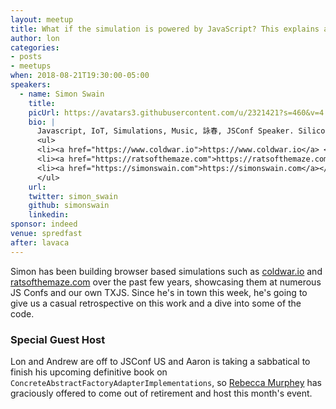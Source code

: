 ```yaml
---
layout: meetup
title: What if the simulation is powered by JavaScript? This explains a lot.
author: lon
categories:
- posts
- meetups
when: 2018-08-21T19:30:00-05:00
speakers:
  - name: Simon Swain
    title:
    picUrl: https://avatars3.githubusercontent.com/u/2321421?s=460&v=4
    bio: |
      Javascript, IoT, Simulations, Music, 詠春, JSConf Speaker. Silicon Labs Cloud Architect.
      <ul>
      <li><a href="https://www.coldwar.io">https://www.coldwar.io</a> </li>
      <li><a href="https://ratsofthemaze.com">https://ratsofthemaze.com</a> </li>
      <li><a href="https://simonswain.com">https://simonswain.com</a></li>
      </ul>
    url:
    twitter: simon_swain
    github: simonswain
    linkedin:
sponsor: indeed
venue: spredfast
after: lavaca
---
```


Simon has been building browser based simulations such as [coldwar.io](https://coldwar.io) and [ratsofthemaze.com](https://ratsofthemaze.com) over the past few years, showcasing them at numerous JS Confs and our own TXJS. Since he's in town this week, he's going to give us a casual retrospective on this work and a dive into some of the code.

### Special Guest Host

Lon and Andrew are off to JSConf US and Aaron is taking a sabbatical to finish his upcoming definitive book on `ConcreteAbstractFactoryAdapterImplementations`, so [Rebecca Murphey](https://twitter.com/rmurphey) has graciously offered to come out of retirement and host this month's event.
